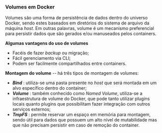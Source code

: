 ### Volumes em Docker

Volumes são uma forma de persistência de dados dentro do universo Docker, sendo estes baseados em diretórios do sistema de arquivo da máquina _host_. Em outras palavras, volume é um mecanismo preferencial para persistir dados que são gerados e/ou manuseados pelos containers. 

**Algumas vantagens do uso de volumes**
+ Facéis de fazer _backup_ ou migração;
+ Fácil gerenciamento via CLI;
+ Podem ser facilmente compartilhados entre containers.

**Montagem do volume** -- há três tipos de montagem de volumes:
+ **_Bind_** : utiliza-se uma pasta presente no _host_ que será montada em um alvo específico dentro do container;
+ **_Volume_** : também conhecido como _Named Volume_, utiliza-se a infraestrutura de volume do Docker, que pode tanto utilizar plugins locais quanto plugins que possibilitam fazer integração com outros serviços externos;
+ **_TmpFS_** : permite reservar um espaço em memória para montagem, sendo útil para dados que possuem um alto nível de mutabilidade mas que não precisam persistir em caso de remoção do container.   

